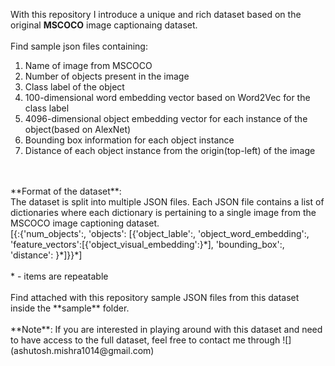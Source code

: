 With this repository I introduce a unique and rich dataset based on the original **MSCOCO** image captionaing dataset.
<br />
<br />
Find sample json files containing:
<br />
1. Name of image from MSCOCO
2. Number of objects present in the image
3. Class label of the object
4. 100-dimensional word embedding vector based on Word2Vec for the class label
5. 4096-dimensional object embedding vector for each instance of the object(based on AlexNet)
6. Bounding box information for each object instance
7. Distance of each object instance from the origin(top-left) of the image
<br />
<br />
**Format of the dataset**:
<br />
The dataset is split into multiple JSON files. Each JSON file contains a list of dictionaries where each dictionary is pertaining to a single image from the MSCOCO image captioning dataset.
<br />
[{<name of image>:{'num_objects':<number of objects>, 'objects': [{'object_lable':<name of object>, 'object_word_embedding':<word2vec based object label features>, 'feature_vectors':[{'object_visual_embedding':<alexnet based object visual features>}*], 'bounding_box':<x,y position of the object>, 'distance': <object distance from top-left position inside image>}*]}}*]
<br />
<br />
* - items are repeatable
<br />
<br />
Find attached with this repository sample JSON files from this dataset inside the **sample** folder.
<br />
<br />
**Note**: If you are interested in playing around with this dataset and need to have access to the full dataset, feel free to contact me through ![](ashutosh.mishra1014@gmail.com)